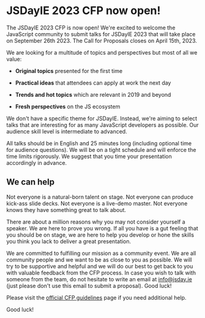 # JSDayIE 2023 CFP now open!

The JSDayIE 2023 CFP is now open! We're excited to welcome the JavaScript community to submit talks for JSDayIE 2023 that will take place on September 26th 2023. The Call for Proposals closes on April 15th, 2023.

We are looking for a multitude of topics and perspectives but most of all we value:

- **Original topics** presented for the first time

- **Practical ideas** that attendees can apply at work the next day

- **Trends and hot topics** which are relevant in 2019 and beyond

- **Fresh perspectives** on the JS ecosystem

We don't have a specific theme for JSDayIE. Instead, we're aiming to select talks that are interesting for as many JavaScript developers as possible. Our audience skill level is intermediate to advanced.

All talks should be in English and 25 minutes long (including optional time for audience questions). 
We will be on a tight schedule and will enforce the time limits rigorously. We suggest that you time your presentation accordingly in advance.

## We can help

Not everyone is a natural-born talent on stage. Not everyone can produce kick-ass slide decks. Not everyone is a live-demo master. Not everyone knows they have something great to talk about.

There are about a million reasons why you may not consider yourself a speaker. We are here to prove you wrong. If all you have is a gut feeling that you should be on stage, we are here to help you develop or hone the skills you think you lack to deliver a great presentation.

We are committed to fulfilling our mission as a community event. We are all community people and we want to be as close to you as possible. We will try to be supportive and helpful and we will do our best to get back to you with valuable feedback from the CFP process. In case you wish to talk with someone from the team, do not hesitate to write an email at [info@jsday.ie](mailto:info@jsday.ie) (just please don't use this email to submit a proposal). Good luck!

Please visit the [official CFP guidelines](/call-for-proposals-details) page if you need additional help.

Good luck!